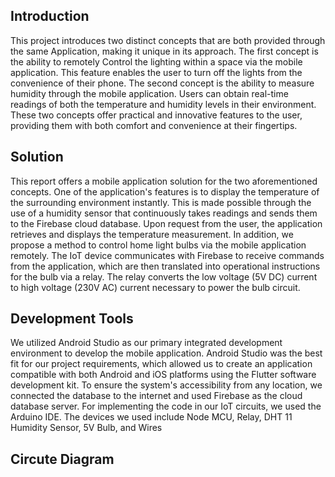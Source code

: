 <h2>Introduction</h2>
This project introduces two distinct concepts that are both provided through the same
Application, making it unique in its approach. The first concept is the ability to remotely
Control the lighting within a space via the mobile application. This feature enables the user
to turn off the lights from the convenience of their phone. The second concept is the
ability to measure humidity through the mobile application. Users can obtain real-time
readings of both the temperature and humidity levels in their environment. These two
concepts offer practical and innovative features to the user, providing them with both
comfort and convenience at their fingertips.
<br>


<h2>Solution</h2>
This report offers a mobile application solution for the two aforementioned concepts.
One of the application's features is to display the temperature of the surrounding
environment instantly. This is made possible through the use of a humidity sensor that continuously takes
readings and sends them to the Firebase cloud database. Upon request from the user, the application
retrieves and displays the temperature measurement.
In addition, we propose a method to control home light bulbs via the mobile application remotely.
The IoT device communicates with Firebase to receive commands from the application, which are
then translated into operational instructions for the bulb via a relay. The relay converts the low
voltage (5V DC) current to high voltage (230V AC) current necessary to power the bulb circuit.
<br>

<h2>Development Tools</h2>
We utilized Android Studio as our primary integrated development environment to develop
the mobile application. Android Studio was the best fit for our project requirements, which allowed
us to create an application compatible with both Android and iOS platforms using the Flutter
software development kit. To ensure the system's accessibility from any location, we connected
the database to the internet and used Firebase as the cloud database server. For implementing the
code in our IoT circuits, we used the Arduino IDE. The devices we used include Node MCU,
Relay, DHT 11 Humidity Sensor, 5V Bulb, and Wires

<h2>Circute Diagram</h2>

